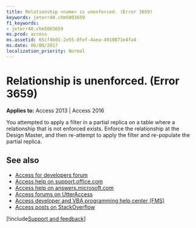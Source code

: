 ```yaml
---
title: Relationship <name> is unenforced. (Error 3659)
keywords: jeterr40.chm5003659
f1_keywords:
- jeterr40.chm5003659
ms.prod: access
ms.assetid: 65cf4b01-2e55-0fef-4aea-4910871e4fa4
ms.date: 06/08/2017
localization_priority: Normal
---
```



# Relationship <name> is unenforced. (Error 3659)

  

**Applies to:** Access 2013 | Access 2016

You attempted to apply a filter in a partial replica on a table where a relationship that is not enforced exists. Enforce the relationship at the Design Master, and then re-attempt to apply the filter and re-populate the partial replica.

## See also

- [Access for developers forum](https://social.msdn.microsoft.com/Forums/office/home?forum=accessdev)
- [Access help on support.office.com](https://support.office.com/search/results?query=Access)
- [Access help on answers.microsoft.com](https://answers.microsoft.com/)
- [Access forums on UtterAccess](https://www.utteraccess.com/forum/index.php?act=idx)
- [Access developer and VBA programming help center (FMS)](https://www.fmsinc.com/MicrosoftAccess/developer/)
- [Access posts on StackOverflow](https://stackoverflow.com/questions/tagged/ms-access)

[!include[Support and feedback](~/includes/feedback-boilerplate.md)]